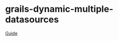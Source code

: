 # grails-dynamic-multiple-datasources

[Guide](https://guides.grails.org/grails-dynamic-multiple-datasources/guide/index.html)
